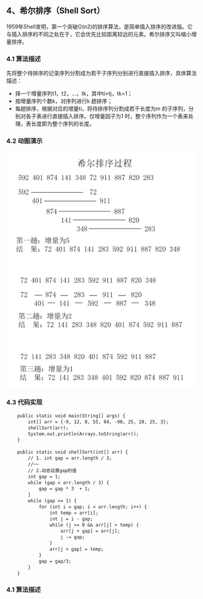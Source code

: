## 4、希尔排序（Shell Sort）
1959年Shell发明，第一个突破O(n2)的排序算法，是简单插入排序的改进版。它与插入排序的不同之处在于，它会优先比较距离较远的元素。希尔排序又叫缩小增量排序。
### 4.1 算法描述
先将整个待排序的记录序列分割成为若干子序列分别进行直接插入排序，具体算法描述：

- 择一个增量序列t1，t2，…，tk，其中ti>tj，tk=1；
- 按增量序列个数k，对序列进行k 趟排序；
- 每趟排序，根据对应的增量ti，将待排序列分割成若干长度为m 的子序列，分别对各子表进行直接插入排序。仅增量因子为1 时，整个序列作为一个表来处理，表长度即为整个序列的长度。
### 4.2 动图演示
![](./asserts/001.png)
### 4.3 代码实现
```
    public static void main(String[] args) {
        int[] arr = {-9, 12, 8, 55, 84, -90, 25, 28, 25, 3};
        shellSort(arr);
        System.out.println(Arrays.toString(arr));
    }

    public static void shellSort(int[] arr) {
        // 1. int gap = arr.length / 3;
        //~~
        // 2.动态设置gap的值
        int gap = 1;
        while (gap < arr.length / 3) {
            gap = gap * 3  + 1;
        }
        while (gap >= 1) {
            for (int i = gap; i < arr.length; i++) {
                int temp = arr[i];
                int j = i - gap;
                while (j >= 0 && arr[j] > temp) {
                    arr[j + gap] = arr[j];
                    j -= gap;
                }
                arr[j + gap] = temp;
            }
            gap = gap/3;
        }
    }
```


### 4.1 算法描述
